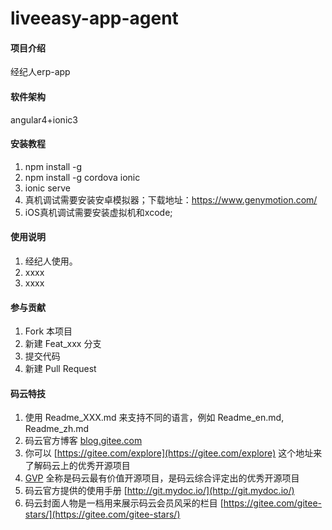 # liveeasy-app-agent

#### 项目介绍
经纪人erp-app

#### 软件架构
angular4+ionic3


#### 安装教程

1. npm install -g 
2. npm install -g cordova ionic
3. ionic serve
4. 真机调试需要安装安卓模拟器；下载地址：https://www.genymotion.com/
5. iOS真机调试需要安装虚拟机和xcode;

#### 使用说明

1. 经纪人使用。
2. xxxx
3. xxxx

#### 参与贡献

1. Fork 本项目
2. 新建 Feat_xxx 分支
3. 提交代码
4. 新建 Pull Request


#### 码云特技

1. 使用 Readme\_XXX.md 来支持不同的语言，例如 Readme\_en.md, Readme\_zh.md
2. 码云官方博客 [blog.gitee.com](https://blog.gitee.com)
3. 你可以 [https://gitee.com/explore](https://gitee.com/explore) 这个地址来了解码云上的优秀开源项目
4. [GVP](https://gitee.com/gvp) 全称是码云最有价值开源项目，是码云综合评定出的优秀开源项目
5. 码云官方提供的使用手册 [http://git.mydoc.io/](http://git.mydoc.io/)
6. 码云封面人物是一档用来展示码云会员风采的栏目 [https://gitee.com/gitee-stars/](https://gitee.com/gitee-stars/)
